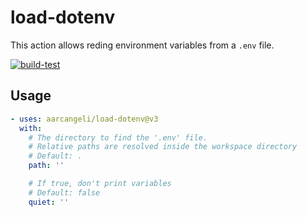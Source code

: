 # load-dotenv

This action allows reding environment variables from a `.env` file.

[![build-test](https://github.com/aarcangeli/load-dotenv/actions/workflows/test.yml/badge.svg?branch=main&event=push)](https://github.com/aarcangeli/load-dotenv/actions/workflows/test.yml)

## Usage

<!-- start usage -->
```yaml
- uses: aarcangeli/load-dotenv@v3
  with:
    # The directory to find the '.env' file.
    # Relative paths are resolved inside the workspace directory
    # Default: .
    path: ''

    # If true, don't print variables
    # Default: false
    quiet: ''
```
<!-- end usage -->
